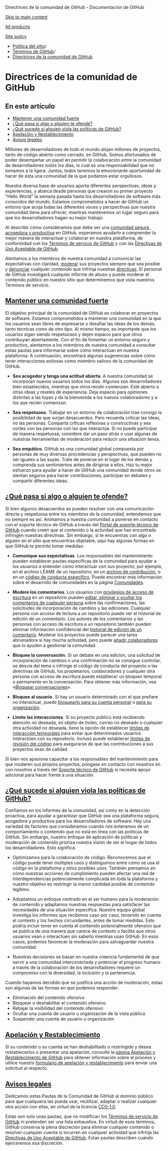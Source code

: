 Directrices de la comunidad de GitHub - Documentación de GitHub

[Skip to main content](#main-content)

[All products](/es)

[Site policy](/site-policy)

* [Política del sitio](/es/site-policy)/
* [Términos de GitHub](/es/site-policy/github-terms)/
* [Directrices de la comunidad de GitHub](/es/site-policy/github-terms/github-community-guidelines)

Directrices de la comunidad de GitHub
==========

En este artículo
----------

* [Mantener una comunidad fuerte](#maintaining-a-strong-community)
* [¿Qué pasa si algo o alguien te ofende?](#what-if-something-or-someone-offends-you)
* [¿Qué sucede si alguien viola las políticas de GitHub?](#what-happens-if-someone-violates-githubs-policies)
* [Apelación y Restablecimiento](#appeal-and-reinstatement)
* [Avisos legales](#legal-notices)

Millones de desarrolladores de todo el mundo alojan millones de proyectos, tanto de código abierto como cerrado, en GitHub. Somos afortunados de poder desempeñar un papel en permitir la colaboración entre la comunidad de desarrolladores todos los días, lo cual es una responsabilidad que no tomamos a la ligera. Juntos, todos tenemos la emocionante oportunidad de hacer de esta una comunidad de la que podamos estar orgullosos.

Nuestra diversa base de usuarios aporta diferentes perspectivas, ideas y experiencias, y abarca desde personas que crearon su primer proyecto "Hello World" la semana pasada hasta los desarrolladores de software más conocidos del mundo. Estamos comprometidos a hacer de GitHub un entorno que acoja todas las diferentes voces y perspectivas que nuestra comunidad tiene para ofrecer, mientras mantenemos un lugar seguro para que los desarrolladores hagan su mejor trabajo.

Al describir cómo consideramos que debe ser una [comunidad segura, acogedora y productiva](https://opensource.guide/building-community/) en GitHub, esperamos ayudarlo a comprender la mejor manera de interactuar y colaborar en nuestra plataforma, de conformidad con los [Términos de servicio de GitHub](/es/site-policy/github-terms/github-terms-of-service) y con las [Directivas de Uso Aceptable de GitHub](/es/site-policy/acceptable-use-policies/github-acceptable-use-policies).

Alentamos a los miembros de nuestra comunidad a comunicar las expectativas con claridad, [moderar](#what-if-something-or-someone-offends-you) sus proyectos siempre que sea posible y [denunciar](https://github.com/contact/report-abuse) cualquier contenido que infrinja nuestras [directivas](/es/site-policy/github-terms/github-terms-of-service). El personal de GitHub investigará cualquier informe de abuso y puede moderar el contenido público en nuestro sitio que determinemos que viola nuestros Términos de servicio.

[Mantener una comunidad fuerte](#maintaining-a-strong-community)
----------

El objetivo principal de la comunidad de GitHub es colaborar en proyectos de software. Estamos comprometidos a mantener una comunidad en la que los usuarios sean libres de expresarse y desafiar las ideas de los demás, tanto técnicas como de otro tipo. Al mismo tiempo, es importante que los usuarios sigan siendo respetuosos y dejen espacio para que otros contribuyan abiertamente. Con el fin de fomentar un entorno seguro y productivo, alentamos a los miembros de nuestra comunidad a consultar estas pautas para informarse sobre cómo interactúan en nuestra plataforma. A continuación, encontrará algunas sugerencias sobre cómo tener interacciones exitosas como miembro valioso de la comunidad de GitHub.

* **Sea acogedor y tenga una actitud abierta**. A nuestra comunidad se incorporan nuevos usuarios todos los días. Algunos son desarrolladores bien establecidos, mientras que otros recién comienzan. Esté abierto a otras ideas y niveles de experiencia. Deja espacio para opiniones distintas a las tuyas y da la bienvenida a los nuevos colaboradores y a los que recién comienzan.

* **Sea respetuoso**. Trabajar en un entorno de colaboración trae consigo la posibilidad de que surjan desacuerdos. Pero recuerda criticar las ideas, no las personas. Comparta críticas reflexivas y constructivas y sea cortés con las personas con las que interactúa. Si no puede participar de manera respetuosa, considere dar un paso atrás o usar algunas de nuestras herramientas de moderación para reducir una situación tensa.

* **Sea empático**. GitHub es una comunidad global compuesta por personas de muy diversas procedencias y perspectivas, que pueden no ser iguales a las suyas. Trate de ponerse en el lugar de los demás y comprenda sus sentimientos antes de dirigirse a ellos. Haz tu mejor esfuerzo para ayudar a hacer de GitHub una comunidad donde otros se sientan seguros para hacer contribuciones, participar en debates y compartir diferentes ideas.

[¿Qué pasa si algo o alguien te ofende?](#what-if-something-or-someone-offends-you)
----------

Si bien algunos desacuerdos se pueden resolver con una comunicación directa y respetuosa entre los miembros de la comunidad, entendemos que no siempre es así. Animamos a nuestra comunidad a ponerse en contacto con el soporte técnico de GitHub a través del [Portal de soporte técnico de GitHub](https://support.github.com/) cuando creen que el contenido o la actividad que han encontrado infringen nuestras directivas. Sin embargo, si te encuentras con algo o alguien en el sitio que encuentras objetable, aquí hay algunas formas en que GitHub te permite tomar medidas:

* **Comunique sus expectativas**. Los responsables del mantenimiento pueden establecer pautas específicas de la comunidad para ayudar a los usuarios a entender cómo interactuar con sus proyecto; por ejemplo, en el archivo LÉAME de un repositorio, en un [archivo de contribución](/es/communities/setting-up-your-project-for-healthy-contributions/setting-guidelines-for-repository-contributors), o en un [código de conducta específico](/es/communities/setting-up-your-project-for-healthy-contributions/adding-a-code-of-conduct-to-your-project). Puede encontrar más información sobre el desarrollo de comunidades en la página [Comunidades](/es/communities).

* **Modere los comentarios**. Los usuarios con [privilegios de acceso de escritura](/es/organizations/managing-user-access-to-your-organizations-repositories/repository-roles-for-an-organization) en un repositorio pueden [editar, eliminar y ocultar los comentarios de cualquier persona](/es/communities/moderating-comments-and-conversations/managing-disruptive-comments) sobre las confirmaciones, las solicitudes de incorporación de cambios y las ediciones. Cualquier persona con acceso de lectura a un repositorio puede ver el historial de edición de un comentario. Los autores de los comentarios y las personas con acceso de escritura a un repositorio también pueden eliminar información confidencial del [historial de edición de un comentario](/es/communities/moderating-comments-and-conversations/tracking-changes-in-a-comment). Moderar los proyectos puede parecer una tarea abrumadora si hay mucha actividad, pero puede [añadir colaboradores](/es/account-and-profile/setting-up-and-managing-your-personal-account-on-github/managing-personal-account-settings/permission-levels-for-a-personal-account-repository#collaborator-access-for-a-repository-owned-by-a-personal-account) que lo ayuden a gestionar la comunidad.

* **Bloquee la conversación** . Si un debate en una edición, una solicitud de incorporación de cambios o una confirmación no se consigue controlar, se desvía del tema o infringe el código de conducta del proyecto o las directivas de GitHub, los propietarios, colaboradores y cualquier otra persona con acceso de escritura puede establecer un bloqueo temporal o permanente en la conversación. Para obtener más información, vea «[Bloquear conversaciones](/es/communities/moderating-comments-and-conversations/locking-conversations)».

* **Bloquee al usuario** . Si hay un usuario determinado con el que prefiere no interactuar, puede [bloquearlo para su cuenta personal](/es/communities/maintaining-your-safety-on-github/blocking-a-user-from-your-personal-account) o [para su organización](/es/communities/maintaining-your-safety-on-github/blocking-a-user-from-your-organization).

* **Limite las interacciones**. Si su proyecto público está recibiendo atención no deseada, es objeto de troleo, correo no deseado o cualquier otra actividad no deseada, tiene la opción de establecer [límites de interacción temporales](/es/communities/moderating-comments-and-conversations/limiting-interactions-in-your-repository) para evitar que determinados usuarios interactúen con su repositorio. Incluso puede establecer [límites de revisión del código](https://github.blog/2021-11-01-github-keeps-getting-better-for-open-source-maintainers/#preventing-drive-by-pull-request-approvals-and-requested-changes) para asegurarse de que las contribuciones a sus proyectos sean de calidad.

Si bien nos apasiona capacitar a los responsables del mantenimiento para que moderen sus propios proyectos, póngase en contacto con nosotros en con nosotros a través del [Soporte técnico de GitHub](https://support.github.com) si necesita apoyo adicional para hacer frente a una situación.

[¿Qué sucede si alguien viola las políticas de GitHub?](#what-happens-if-someone-violates-githubs-policies)
----------

Confiamos en los informes de la comunidad, así como en la detección proactiva, para ayudar a garantizar que GitHub sea una plataforma segura, acogedora y productiva para los desarrolladores de software. Hay una variedad de factores que consideramos cuando nos enteramos de un comportamiento o contenido que no está en línea con las políticas de GitHub. Sin embargo, nuestro enfoque de aplicación de políticas y moderación de contenido prioriza nuestra visión de ser el hogar de todos los desarrolladores. Esto significa:

* Optimizamos para la colaboración de código. Reconocemos que el código puede tener múltiples usos y distinguimos entre cómo se usa el código en la plataforma y otros posibles usos. También pensamos en cómo nuestras acciones de cumplimiento pueden afectar una red de interdependencias potencialmente complicada en toda la plataforma y nuestro objetivo es restringir la menor cantidad posible de contenido legítimo.

* Adoptamos un enfoque centrado en el ser humano para la moderación de contenido y adaptamos nuestras respuestas para satisfacer las necesidades de una situación específica. Nuestro equipo global investiga los informes que recibimos caso por caso, teniendo en cuenta el contexto y los hechos circundantes, antes de tomar medidas. Esto podría incluir tener en cuenta el contenido potencialmente ofensivo que se publica de una manera que carece de contexto o facilita que otros usuarios vean o interactúen sin saberlo mientras usan GitHub. En esos casos, podemos favorecer la moderación para salvaguardar nuestra comunidad.

* Nuestras decisiones se basan en nuestra creencia fundamental de que servir a una comunidad interconectada y potenciar el progreso humano a través de la colaboración de los desarrolladores requiere un compromiso con la diversidad, la inclusión y la pertenencia.

Cuando hayamos decidido que se justifica una acción de moderación, estas son algunas de las formas en que podemos responder:

* Eliminación del contenido ofensivo
* Bloquear o deshabilitar el contenido ofensivo
* Rebajar la visibilidad del contenido ofensivo
* Ocultar una cuenta de usuario u organización de la vista pública
* Suspender una cuenta de usuario u organización

[Apelación y Restablecimiento](#appeal-and-reinstatement)
----------

Si su contenido o su cuenta se han deshabilitado o restringido y desea restablecerlos o presentar una apelación, consulte la [página Apelación y Restablecimiento de GitHub](/es/site-policy/acceptable-use-policies/github-appeal-and-reinstatement) para obtener información sobre el proceso y utilice nuestro [formulario de apelación y restablecimiento](https://support.github.com/contact/reinstatement) para enviar una solicitud al respecto.

[Avisos legales](#legal-notices)
----------

Dedicamos estas Pautas de la Comunidad de GitHub al dominio público para que cualquiera las pueda usar, reutilizar, adaptar o realizar cualquier otra acción con ellas, en virtud de la licencia [CC0-1.0](https://creativecommons.org/publicdomain/zero/1.0/).

Estas son solo unas pautas, que no modifican los [Términos de servicio de GitHub](/es/site-policy/github-terms/github-terms-of-service) ni pretenden ser una lista exhaustiva. En virtud de esos términos, GitHub conserva la plena discreción para eliminar cualquier contenido o resolver cualquier cuenta si incurren en cualquier actividad que infrinja las [Directivas de Uso Aceptable de GitHub](/es/site-policy/acceptable-use-policies/github-acceptable-use-policies). Estas pautas describen cuándo ejerceremos esa discreción.

